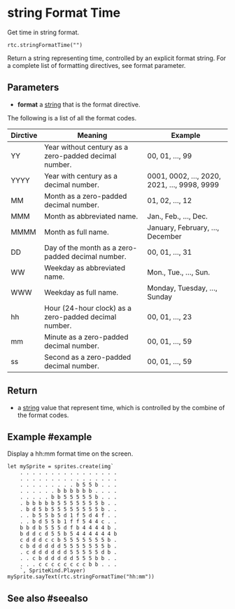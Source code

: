 # string Format Time

Get time in string format.

```sig
rtc.stringFormatTime("")
```

Return a string representing time, controlled by an explicit format string. 
For a complete list of formatting directives, see format parameter.

## Parameters

* **format** a [string](/types/string) that is the format directive.

The following is a list of all the format codes.

| Dirctive    | Meaning     | Example     |
| ----------- | ----------- | ----------- |
| YY          | Year without century as a zero-padded decimal number. | 00, 01, …, 99 |
| YYYY        | Year with century as a decimal number. | 0001, 0002, …, 2020, 2021, …, 9998, 9999 |
| MM          | Month as a zero-padded decimal number. | 01, 02, …, 12 |
| MMM         | Month as abbreviated name. | Jan., Feb., …, Dec. |
| MMMM        | Month as full name. | January, February, …, December |
| DD          | Day of the month as a zero-padded decimal number. | 00, 01, …, 31 |
| WW          | Weekday as abbreviated name. | Mon., Tue., …, Sun. |
| WWW         | Weekday as full name. | Monday, Tuesday, …, Sunday |
| hh          | Hour (24-hour clock) as a zero-padded decimal number. | 00, 01, …, 23 |
| mm          | Minute as a zero-padded decimal number. | 00, 01, …, 59 |
| ss          | Second as a zero-padded decimal number. | 00, 01, …, 59 |

## Return

* a [string](/types/string) value that represent time, which is controlled by the combine of the format codes.

## Example #example

Display a hh:mm format time on the screen.

```blocks
let mySprite = sprites.create(img`
    . . . . . . . . . . . . . . . . 
    . . . . . . . . . . . . . . . . 
    . . . . . . . . . b 5 5 b . . . 
    . . . . . . b b b b b b . . . . 
    . . . . . b b 5 5 5 5 5 b . . . 
    . b b b b b 5 5 5 5 5 5 5 b . . 
    . b d 5 b 5 5 5 5 5 5 5 5 b . . 
    . . b 5 5 b 5 d 1 f 5 d 4 f . . 
    . . b d 5 5 b 1 f f 5 4 4 c . . 
    b b d b 5 5 5 d f b 4 4 4 4 b . 
    b d d c d 5 5 b 5 4 4 4 4 4 4 b 
    c d d d c c b 5 5 5 5 5 5 5 b . 
    c b d d d d d 5 5 5 5 5 5 5 b . 
    . c d d d d d d 5 5 5 5 5 d b . 
    . . c b d d d d d 5 5 5 b b . . 
    . . . c c c c c c c c b b . . . 
    `, SpriteKind.Player)
mySprite.sayText(rtc.stringFormatTime("hh:mm"))
```

## See also #seealso
